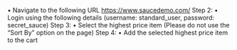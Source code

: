 • Navigate to the following URL https://www.saucedemo.com/
Step 2:
• Login using the following details (username: standard_user,
password: secret_sauce)
Step 3:
• Select the highest price item (Please do not use the “Sort By” option
on the page)
Step 4:
• Add the selected highest price item to the cart
